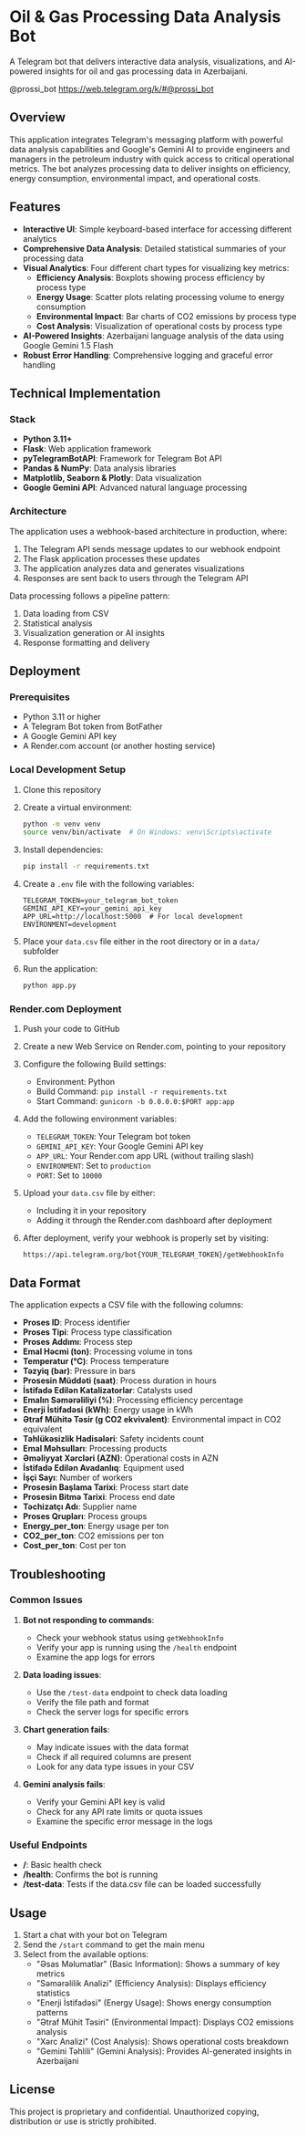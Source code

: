 # Oil & Gas Processing Data Analysis Bot

A Telegram bot that delivers interactive data analysis, visualizations, and AI-powered insights for oil and gas processing data in Azerbaijani.

@prossi_bot
https://web.telegram.org/k/#@prossi_bot
## Overview

This application integrates Telegram's messaging platform with powerful data analysis capabilities and Google's Gemini AI to provide engineers and managers in the petroleum industry with quick access to critical operational metrics. The bot analyzes processing data to deliver insights on efficiency, energy consumption, environmental impact, and operational costs.

## Features

- **Interactive UI**: Simple keyboard-based interface for accessing different analytics
- **Comprehensive Data Analysis**: Detailed statistical summaries of your processing data
- **Visual Analytics**: Four different chart types for visualizing key metrics:
  - **Efficiency Analysis**: Boxplots showing process efficiency by process type
  - **Energy Usage**: Scatter plots relating processing volume to energy consumption
  - **Environmental Impact**: Bar charts of CO2 emissions by process type
  - **Cost Analysis**: Visualization of operational costs by process type
- **AI-Powered Insights**: Azerbaijani language analysis of the data using Google Gemini 1.5 Flash
- **Robust Error Handling**: Comprehensive logging and graceful error handling

## Technical Implementation

### Stack

- **Python 3.11+**
- **Flask**: Web application framework
- **pyTelegramBotAPI**: Framework for Telegram Bot API
- **Pandas & NumPy**: Data analysis libraries
- **Matplotlib, Seaborn & Plotly**: Data visualization
- **Google Gemini API**: Advanced natural language processing

### Architecture

The application uses a webhook-based architecture in production, where:

1. The Telegram API sends message updates to our webhook endpoint
2. The Flask application processes these updates
3. The application analyzes data and generates visualizations
4. Responses are sent back to users through the Telegram API

Data processing follows a pipeline pattern:
1. Data loading from CSV
2. Statistical analysis
3. Visualization generation or AI insights
4. Response formatting and delivery

## Deployment

### Prerequisites

- Python 3.11 or higher
- A Telegram Bot token from BotFather
- A Google Gemini API key
- A Render.com account (or another hosting service)

### Local Development Setup

1. Clone this repository

2. Create a virtual environment:
   ```bash
   python -m venv venv
   source venv/bin/activate  # On Windows: venv\Scripts\activate
   ```

3. Install dependencies:
   ```bash
   pip install -r requirements.txt
   ```

4. Create a `.env` file with the following variables:
   ```
   TELEGRAM_TOKEN=your_telegram_bot_token
   GEMINI_API_KEY=your_gemini_api_key
   APP_URL=http://localhost:5000  # For local development
   ENVIRONMENT=development
   ```

5. Place your `data.csv` file either in the root directory or in a `data/` subfolder

6. Run the application:
   ```bash
   python app.py
   ```

### Render.com Deployment

1. Push your code to GitHub

2. Create a new Web Service on Render.com, pointing to your repository

3. Configure the following Build settings:
   - Environment: Python
   - Build Command: `pip install -r requirements.txt`
   - Start Command: `gunicorn -b 0.0.0.0:$PORT app:app`

4. Add the following environment variables:
   - `TELEGRAM_TOKEN`: Your Telegram bot token
   - `GEMINI_API_KEY`: Your Google Gemini API key
   - `APP_URL`: Your Render.com app URL (without trailing slash)
   - `ENVIRONMENT`: Set to `production`
   - `PORT`: Set to `10000`

5. Upload your `data.csv` file by either:
   - Including it in your repository
   - Adding it through the Render.com dashboard after deployment

6. After deployment, verify your webhook is properly set by visiting:
   ```
   https://api.telegram.org/bot{YOUR_TELEGRAM_TOKEN}/getWebhookInfo
   ```

## Data Format

The application expects a CSV file with the following columns:

- **Proses ID**: Process identifier
- **Proses Tipi**: Process type classification
- **Proses Addımı**: Process step
- **Emal Həcmi (ton)**: Processing volume in tons
- **Temperatur (°C)**: Process temperature
- **Təzyiq (bar)**: Pressure in bars
- **Prosesin Müddəti (saat)**: Process duration in hours
- **İstifadə Edilən Katalizatorlar**: Catalysts used
- **Emalın Səmərəliliyi (%)**: Processing efficiency percentage
- **Enerji İstifadəsi (kWh)**: Energy usage in kWh
- **Ətraf Mühitə Təsir (g CO2 ekvivalent)**: Environmental impact in CO2 equivalent
- **Təhlükəsizlik Hadisələri**: Safety incidents count
- **Emal Məhsulları**: Processing products
- **Əməliyyat Xərcləri (AZN)**: Operational costs in AZN
- **İstifadə Edilən Avadanlıq**: Equipment used
- **İşçi Sayı**: Number of workers
- **Prosesin Başlama Tarixi**: Process start date
- **Prosesin Bitmə Tarixi**: Process end date
- **Təchizatçı Adı**: Supplier name
- **Proses Qrupları**: Process groups
- **Energy_per_ton**: Energy usage per ton
- **CO2_per_ton**: CO2 emissions per ton
- **Cost_per_ton**: Cost per ton

## Troubleshooting

### Common Issues

1. **Bot not responding to commands**:
   - Check your webhook status using `getWebhookInfo`
   - Verify your app is running using the `/health` endpoint
   - Examine the app logs for errors

2. **Data loading issues**:
   - Use the `/test-data` endpoint to check data loading
   - Verify the file path and format
   - Check the server logs for specific errors

3. **Chart generation fails**:
   - May indicate issues with the data format
   - Check if all required columns are present
   - Look for any data type issues in your CSV

4. **Gemini analysis fails**:
   - Verify your Gemini API key is valid
   - Check for any API rate limits or quota issues
   - Examine the specific error message in the logs

### Useful Endpoints

- **/**:  Basic health check
- **/health**: Confirms the bot is running
- **/test-data**: Tests if the data.csv file can be loaded successfully

## Usage

1. Start a chat with your bot on Telegram
2. Send the `/start` command to get the main menu
3. Select from the available options:
   - "Əsas Məlumatlar" (Basic Information): Shows a summary of key metrics
   - "Səmərəlilik Analizi" (Efficiency Analysis): Displays efficiency statistics
   - "Enerji İstifadəsi" (Energy Usage): Shows energy consumption patterns
   - "Ətraf Mühit Təsiri" (Environmental Impact): Displays CO2 emissions analysis
   - "Xərc Analizi" (Cost Analysis): Shows operational costs breakdown
   - "Gemini Təhlili" (Gemini Analysis): Provides AI-generated insights in Azerbaijani

## License

This project is proprietary and confidential. Unauthorized copying, distribution or use is strictly prohibited.
